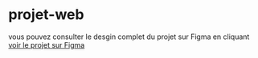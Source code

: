 # projet-web
vous pouvez consulter le desgin complet du projet sur Figma en cliquant
[voir le projet sur Figma](https://www.figma.com/design/DTCwN2xTiMoVAKtPgJS3NQ/Untitled?node-id=0-1&t=zZFiezypvpmx5bMR-1)
